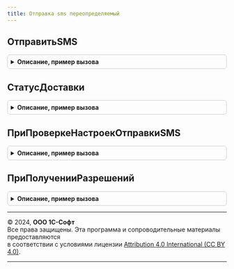 ```yaml
---
title: Отправка sms переопределяемый
---
```



## ОтправитьSMS
<details style="margin: 1em 0; padding: 0.5em; border: 1px solid #ccc; border-radius: 6px;">

<summary style="font-weight: bold; cursor: pointer;">Описание, пример вызова</summary>

```bsl

// Отправляет SMS через настроенного поставщика услуги.
//
// Параметры:
//  ПараметрыОтправки - Структура:
//   * Провайдер          - ПеречислениеСсылка.ПровайдерыSMS - поставщик услуги по отправке SMS.
//   * НомераПолучателей  - Массив - массив строк номеров получателей в формате +7ХХХХХХХХХХ;
//   * Текст              - Строка - текст сообщения, максимальная длина у операторов может быть разной;
//   * ИмяОтправителя     - Строка - имя отправителя, которое будет отображаться вместо номера у получателей;
//   * Логин              - Строка - логин для доступа к услуге отправки SMS;
//   * Пароль             - Строка - пароль для доступа к услуге отправки SMS.
//
//  Результат - Структура - возвращаемое значение. Результат отправки:
//    * ОтправленныеСообщения - Массив из Структура:
//     ** НомерПолучателя - Строка - номер получателя из массива НомераПолучателей;
//     ** ИдентификаторСообщения - Строка - идентификатор SMS, по которому можно запросить статус отправки.
//    ОписаниеОшибки - Строка - пользовательское представление ошибки, если пустая строка, то ошибки нет.
//
Процедура ОтправитьSMS(ПараметрыОтправки, Результат) Экспорт
```

Пример вызова
```bsl
ОтправкаSMSПереопределяемый.ОтправитьSMS(ПараметрыОтправки, Результат) 
```
</details>

## СтатусДоставки
<details style="margin: 1em 0; padding: 0.5em; border: 1px solid #ccc; border-radius: 6px;">

<summary style="font-weight: bold; cursor: pointer;">Описание, пример вызова</summary>

```bsl

// Запрашивает статус доставки SMS у поставщика услуг.
//
// Параметры:
//  ИдентификаторСообщения - Строка - идентификатор, присвоенный SMS при отправке.
//  Провайдер - ПеречислениеСсылка.ПровайдерыSMS - провайдер услуги отправки SMS.
//  Логин              - Строка - логин для доступа к услуге отправки SMS.
//  Пароль             - Строка - пароль для доступа к услуге отправки SMS.
//  Результат          - см. ОтправкаSMS.СтатусДоставки.
//
Процедура СтатусДоставки(ИдентификаторСообщения, Провайдер, Логин, Пароль, Результат) Экспорт
```

Пример вызова
```bsl
ОтправкаSMSПереопределяемый.СтатусДоставки(ИдентификаторСообщения, Провайдер, Логин, Пароль, Результат) 
```
</details>

## ПриПроверкеНастроекОтправкиSMS
<details style="margin: 1em 0; padding: 0.5em; border: 1px solid #ccc; border-radius: 6px;">

<summary style="font-weight: bold; cursor: pointer;">Описание, пример вызова</summary>

```bsl

// Проверяет правильность сохраненных настроек отправки SMS.
//
// Параметры:
//  НастройкиОтправкиSMS - Структура - описание текущих настроек отправки SMS:
//   * Провайдер - ПеречислениеСсылка.ПровайдерыSMS
//   * Логин - Строка
//   * Пароль - Строка
//   * ИмяОтправителя - Строка
//  Отказ - Булево - установить этот параметр в Истина, если настройки не заполнены или заполнены неверно.
//
Процедура ПриПроверкеНастроекОтправкиSMS(НастройкиОтправкиSMS, Отказ) Экспорт
```

Пример вызова
```bsl
ОтправкаSMSПереопределяемый.ПриПроверкеНастроекОтправкиSMS(НастройкиОтправкиSMS, Отказ) 
```
</details>

## ПриПолученииРазрешений
<details style="margin: 1em 0; padding: 0.5em; border: 1px solid #ccc; border-radius: 6px;">

<summary style="font-weight: bold; cursor: pointer;">Описание, пример вызова</summary>

```bsl

// Дополняет список разрешений для отправки SMS.
//
// Параметры:
//  Разрешения - Массив - массив объектов, возвращаемых одной из функций РаботаВБезопасномРежиме.Разрешение*().
//
Процедура ПриПолученииРазрешений(Разрешения) Экспорт
```

Пример вызова
```bsl
ОтправкаSMSПереопределяемый.ПриПолученииРазрешений(Разрешения) 
```
</details>

---

© 2024, **ООО 1С-Софт**  
Все права защищены. Эта программа и сопроводительные материалы предоставляются  
в соответствии с условиями лицензии [Attribution 4.0 International (CC BY 4.0)](https://creativecommons.org/licenses/by/4.0/legalcode).

---

